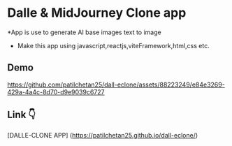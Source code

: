 # Dalle & MidJourney Clone app

*App is use to generate AI base images text to image

* Make this app using javascript,reactjs,viteFramework,html,css etc.

## Demo 


https://github.com/patilchetan25/dall-eclone/assets/88223249/e84e3269-429a-4a4c-8d70-d9e9039c6727


## Link :point_down:
[DALLE-CLONE APP] (https://patilchetan25.github.io/dall-eclone/)






